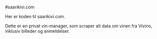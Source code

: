 #saarikivi.com

Her er koden til saarikivi.com.

Dette er en privat vin-manager, som scraper alt data om vinen fra Vivino, inklusiv billeder og anmeldelser.
